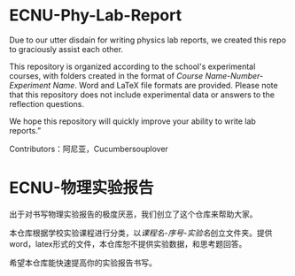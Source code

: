 # ECNU-Phy-Lab-Report
Due to our utter disdain for writing physics lab reports, we created this repo to graciously assist each other.

This repository is organized according to the school's experimental courses, with folders created in the format of *Course Name-Number-Experiment Name*. Word and LaTeX file formats are provided. Please note that this repository does not include experimental data or answers to the reflection questions.

We hope this repository will quickly improve your ability to write lab reports.”

Contributors：阿尼亚，Cucumbersouplover

# ECNU-物理实验报告
出于对书写物理实验报告的极度厌恶，我们创立了这个仓库来帮助大家。

本仓库根据学校实验课程进行分类，以*课程名-序号-实验名*创立文件夹。提供word，latex形式的文件，本仓库恕不提供实验数据，和思考题回答。

希望本仓库能快速提高你的实验报告书写。

